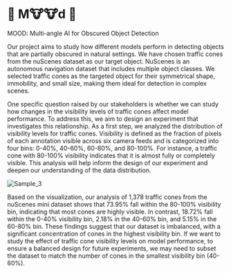 # 🐄 M🐮🐮d 🐄
MOOD: Multi-angle AI for Obscured Object Detection

Our project aims to study how different models perform in detecting objects that are partially obscured in natural settings. We have chosen traffic cones from the nuScenes dataset as our target object. NuScenes is an autonomous navigation dataset that includes multiple object classes. We selected traffic cones as the targeted object for their symmetrical shape, immobility, and small size, making them ideal for detection in complex scenes.

One specific question raised by our stakeholders is whether we can study how changes in the visibility levels of traffic cones affect model performance. To address this, we aim to design an experiment that investigates this relationship. As a first step, we analyzed the distribution of visibility levels for traffic cones. Visibility is defined as the fraction of pixels of each annotation visible across six camera feeds and is categorized into four bins: 0-40%, 40-60%, 60-80%, and 80-100%. For instance, a traffic cone with 80-100% visibility indicates that it is almost fully or completely visible. This analysis will help inform the design of our experiment and deepen our understanding of the data distribution.

![Sample_3](https://github.com/user-attachments/assets/8214b7bd-9e9a-455a-b693-d46daed9b383)

Based on the visualization, our analysis of 1,378 traffic cones from the nuScenes mini dataset shows that 73.95% fall within the 80-100% visibility bin, indicating that most cones are highly visible. In contrast, 18.72% fall within the 0-40% visibility bin, 2.18% in the 40-60% bin, and 5.15% in the 60-80% bin. These findings suggest that our dataset is imbalanced, with a significant concentration of cones in the highest visibility bin. If we want to study the effect of traffic cone visibility levels on model performance, to ensure a balanced design for future experiments, we may need to subset the dataset to match the number of cones in the smallest visibility bin (40-60%).

